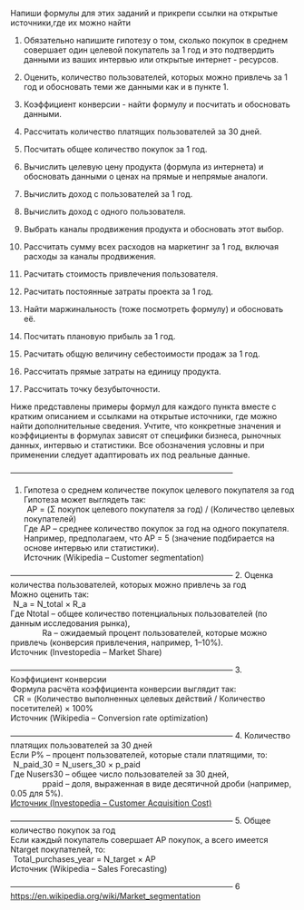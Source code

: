 
Напиши формулы для этих заданий и прикрепи ссылки на открытые источники,где их можно найти

1. Обязательно напишите гипотезу о том, сколько покупок в среднем совершает один целевой покупатель за 1 год и это подтвердить данными из ваших интервью или открытые интернет - ресурсов. 
2. Оценить, количество пользователей, которых можно привлечь за 1 год и обосновать теми же данными как и в пункте 1. 
3. Коэффициент конверсии - найти формулу и посчитать и обосновать данными. 
4. Рассчитать количество платящих пользователей за 30 дней. 
5. Посчитать общее количество покупок за 1 год. 
6. Вычислить целевую цену продукта (формула из интернета) и обосновать данными о ценах на прямые и непрямые аналоги. 
7. Вычислить доход с пользователей за 1 год. 
8. Вычислить доход с одного пользователя. 
9. Выбрать каналы продвижения продукта и обосновать этот выбор. 
10. Рассчитать сумму всех расходов на маркетинг за 1 год, включая расходы за каналы продвижения. 
11. Расчитать стоимость привлечения пользователя. 
12. Расчитать постоянные затраты проекта за 1 год. 
13. Найти маржинальность (тоже посмотреть формулу) и обосновать её. 
14. Посчитать плановую прибыль за 1 год. 
15. Расчитать общую величину себестоимости продаж за 1 год. 
16. Рассчитать прямые затраты на единицу продукта.

17. Рассчитать точку безубыточности.


Ниже представлены примеры формул для каждого пункта вместе с кратким описанием и ссылками на открытые источники, где можно найти дополнительные сведения. Учтите, что конкретные значения и коэффициенты в формулах зависят от специфики бизнеса, рыночных данных, интервью и статистики. Все обозначения условны и при применении следует адаптировать их под реальные данные.

————————————————————————————
1. Гипотеза о среднем количестве покупок целевого покупателя за год  
Гипотеза может выглядеть так:  
  AP = (Σ покупок целевого покупателя за год) / (Количество целевых покупателей)  
Где AP – среднее количество покупок за год на одного покупателя.  
Например, предполагаем, что AP = 5 (значение подбирается на основе интервью или статистики).  
Источник (Wikipedia – Customer segmentation)

————————————————————————————
2. Оценка количества пользователей, которых можно привлечь за год  
Можно оценить так:  
  N_a = N_total × R_a  
Где Ntotal – общее количество потенциальных пользователей (по данным исследования рынка),  
    Ra – ожидаемый процент пользователей, которые можно привлечь (конверсия привлечения, например, 1–10%).  
Источник (Investopedia – Market Share)

————————————————————————————
3. Коэффициент конверсии  
Формула расчёта коэффициента конверсии выглядит так:  
  CR = (Количество выполненных целевых действий / Количество посетителей) × 100%  
Источник (Wikipedia – Conversion rate optimization)

————————————————————————————
4. Количество платящих пользователей за 30 дней  
Если P% – процент пользователей, которые стали платящими, то:  
  N_paid_30 = N_users_30 × p_paid  
Где Nusers30 – общее число пользователей за 30 дней,  
    ppaid – доля, выраженная в виде десятичной дроби (например, 0.05 для 5%).  
[Источник (Investopedia – Customer Acquisition Cost)](https://www.investopedia.com/terms/c/customer-acquisition-cost.asp)

————————————————————————————
5. Общее количество покупок за год  
Если каждый покупатель совершает AP покупок, а всего имеется Ntarget покупателей, то:  
  Total_purchases_year = N_target × AP  
Источник (Wikipedia – Sales Forecasting)

————————————————————————————
6
https://en.wikipedia.org/wiki/Market_segmentation
